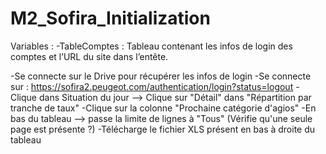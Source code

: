 # M2_Sofira_Initialization
Variables : 
-TableComptes : Tableau contenant les infos de login des comptes et l’URL du site dans l’entête.

-Se connecte sur le Drive pour récupérer les infos de login
-Se connecte sur : https://sofira2.peugeot.com/authentication/login?status=logout
-Clique dans Situation du jour --> Clique sur "Détail" dans "Répartition par tranche de taux"
-Clique sur la colonne "Prochaine catégorie d'agios"
-En bas du tableau --> passe la limite de lignes à "Tous"
(Vérifie qu'une seule page est présente ?)
-Télécharge le fichier XLS présent en bas à droite du tableau

